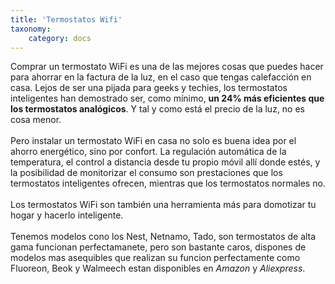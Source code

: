 ```yaml
---
title: 'Termostatos Wifi'
taxonomy:
    category: docs
---
```


Comprar un termostato WiFi es una de las mejores cosas que puedes hacer para ahorrar en la factura de la luz, en el caso que tengas calefacción en casa. Lejos de ser una pijada para geeks y techies, los termostatos inteligentes han demostrado ser, como mínimo,  **un 24% más eficientes que los termostatos analógicos**. Y tal y como está el precio de la luz, no es cosa menor.<br /><br />Pero instalar un termostato WiFi en casa no solo es buena idea por el ahorro energético, sino por confort. La regulación automática de la temperatura, el control a distancia desde tu propio móvil allí donde estés, y la posibilidad de monitorizar el consumo son prestaciones que los termostatos inteligentes ofrecen, mientras que los termostatos normales no.<br /><br />Los termostatos WiFi son también una herramienta más para domotizar tu hogar y hacerlo inteligente.<br /><br />Tenemos modelos cono los Nest, Netnamo, Tado, son termostatos de alta gama funcionan perfectamanete,  pero son bastante caros,  dispones de modelos mas asequibles que realizan su funcion perfectamente como Fluoreon, Beok y Walmeech estan disponibles en _Amazon_ y _Aliexpress_.

